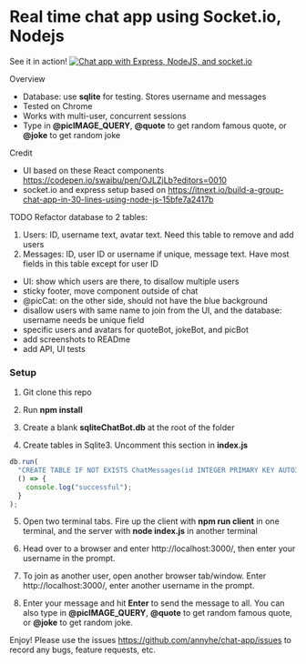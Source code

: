 # Real time chat app using Socket.io, Nodejs

See it in action! [![Chat app with Express, NodeJS, and socket.io](https://img.youtube.com/vi/K8s_DIN_N8w/0.jpg)](https://www.youtube.com/watch?v=K8s_DIN_N8w)

Overview
- Database: use **sqlite** for testing. Stores username and messages
- Tested on Chrome
- Works with multi-user, concurrent sessions
- Type in **@picIMAGE_QUERY**, **@quote** to get random famous quote, or **@joke** to get random joke

Credit 
- UI based on these React components https://codepen.io/swaibu/pen/OJLZjLb?editors=0010
- socket.io and express setup based on https://itnext.io/build-a-group-chat-app-in-30-lines-using-node-js-15bfe7a2417b

TODO
Refactor database to 2 tables:
1. Users: ID, username text, avatar text. Need this table to remove and add users
2. Messages: ID, user ID or username if unique, message text. Have most fields in this table except for user ID

- UI: show which users are there, to disallow multiple users
- sticky footer, move component outside of chat
- @picCat: on the other side, should not have the blue background
- disallow users with same name to join from the UI, and the database: username needs be unique field
- specific users and avatars for quoteBot, jokeBot, and picBot
- add screenshots to READme
- add API, UI tests

### Setup

1. Git clone this repo

2. Run **npm install**

3. Create a blank **sqliteChatBot.db** at the root of the folder

4. Create tables in Sqlite3. Uncomment this section in **index.js**

```javascript
db.run(
  "CREATE TABLE IF NOT EXISTS ChatMessages(id INTEGER PRIMARY KEY AUTOINCREMENT, username text, message text, avatar text)",  
  () => {
    console.log("successful");
  }
);
```
5. Open two terminal tabs. Fire up the client with **npm run client** in one terminal, and the server with  **node index.js** in another terminal

6. Head over to a browser and enter http://localhost:3000/, then enter your username in the prompt.

7. To join as another user, open another browser tab/window. Enter http://localhost:3000/, enter another username in the prompt.

8. Enter your message and hit **Enter** to send the message to all. You can also type in **@picIMAGE_QUERY**, **@quote** to get random famous quote, or **@joke** to get random joke.

Enjoy! 
Please use the issues https://github.com/annyhe/chat-app/issues to record any bugs, feature requests, etc.
